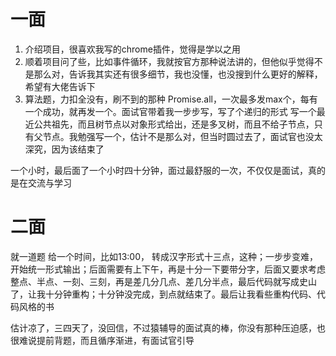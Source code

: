 # 一面
1. 介绍项目，很喜欢我写的chrome插件，觉得是学以之用
2. 顺着项目问了些，比如事件循环，我就按官方那种说法讲的，但他似乎觉得不是那么对，告诉我其实还有很多细节，我也没懂，也没搜到什么更好的解释，希望有大佬告诉下
3. 算法题，力扣全没有，刷不到的那种
Promise.all，一次最多发max个，每有一个成功，就再发一个。面试官带着我一步步写，写了个递归的形式
写一个最近公共祖先，而且树节点以对象形式给出，还是多叉树，而且不给子节点，只有父节点。我勉强写一个，估计不是那么对，但当时圆过去了，面试官也没太深究，因为该结束了

一个小时，最后面了一个小时四十分钟，面过最舒服的一次，不仅仅是面试，真的是在交流与学习

# 二面
就一道题
给一个时间，比如13:00， 转成汉字形式十三点，这种；一步步变难，开始统一形式输出；后面需要有上下午，再是十分一下要带分字，后面又要求考虑整点、半点、一刻、三刻，再是差几分几点、差几分半点，最后代码就写成史山了，让我十分钟重构；十分钟没完成，到点就结束了。最后让我看些重构代码、代码风格的书

估计凉了，三四天了，没回信，不过猿辅导的面试真的棒，你没有那种压迫感，也很难说提前背题，而且循序渐进，有面试官引导